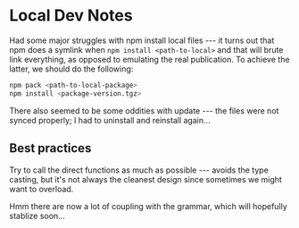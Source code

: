 # Local Dev Notes

Had some major struggles with npm install local files --- it turns out that npm does a symlink when `npm install <path-to-local>` and that will brute link everything, as opposed to emulating the real publication. To achieve the latter, we should do the following:

```bash
npm pack <path-to-local-package>
npm install <package-version.tgz>
```

There also seemed to be some oddities with update --- the files were not synced properly; I had to uninstall and reinstall again... 

## Best practices

Try to call the direct functions as much as possible --- avoids the type casting, but it's not always the cleanest design since sometimes we might want to overload.

Hmm there are now a lot of coupling with the grammar, which will hopefully stablize soon...